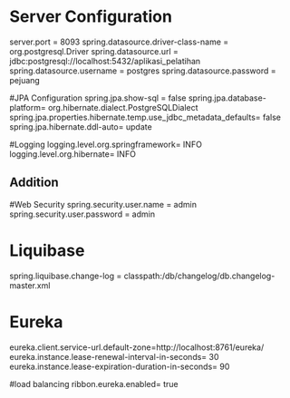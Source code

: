 # Server Configuration
server.port = 8093
spring.datasource.driver-class-name = org.postgresql.Driver
spring.datasource.url = jdbc:postgresql://localhost:5432/aplikasi_pelatihan
spring.datasource.username = postgres
spring.datasource.password = pejuang

#JPA Configuration
spring.jpa.show-sql = false
spring.jpa.database-platform= org.hibernate.dialect.PostgreSQLDialect
spring.jpa.properties.hibernate.temp.use_jdbc_metadata_defaults= false
spring.jpa.hibernate.ddl-auto= update

#Logging
logging.level.org.springframework= INFO
logging.level.org.hibernate= INFO

## Addition ##

#Web Security
spring.security.user.name = admin
spring.security.user.password = admin

# Liquibase
spring.liquibase.change-log = classpath:/db/changelog/db.changelog-master.xml

# Eureka
eureka.client.service-url.default-zone=http://localhost:8761/eureka/
eureka.instance.lease-renewal-interval-in-seconds= 30
eureka.instance.lease-expiration-duration-in-seconds= 90

#load balancing
ribbon.eureka.enabled= true
